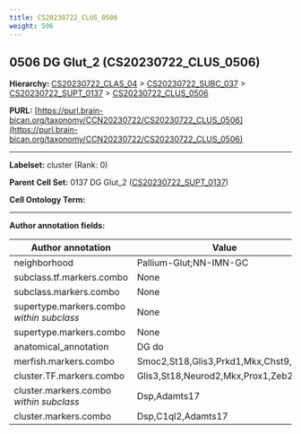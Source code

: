 ```yaml
---
title: CS20230722_CLUS_0506
weight: 506
---
```

## 0506 DG Glut_2 (CS20230722_CLUS_0506)
<b>Hierarchy: </b>
[CS20230722_CLAS_04](../CS20230722_CLAS_04) >
[CS20230722_SUBC_037](../CS20230722_SUBC_037) >
[CS20230722_SUPT_0137](../CS20230722_SUPT_0137) >
[CS20230722_CLUS_0506](../CS20230722_CLUS_0506)

**PURL:** [https://purl.brain-bican.org/taxonomy/CCN20230722/CS20230722_CLUS_0506](https://purl.brain-bican.org/taxonomy/CCN20230722/CS20230722_CLUS_0506)

---


**Labelset:** cluster (Rank: 0)

**Parent Cell Set:** 0137 DG Glut_2 ([CS20230722_SUPT_0137](../CS20230722_SUPT_0137))



**Cell Ontology Term:** 

[MARKER GENES.]: #


---

[TRANSFERRED ANNOTATIONS.]: #


[AUTHOR ANNOTATION FIELDS.]: #


**Author annotation fields:**

| Author annotation | Value |
|-------------------|-------|
|neighborhood|Pallium-Glut;NN-IMN-GC|
|subclass.tf.markers.combo|None|
|subclass.markers.combo|None|
|supertype.markers.combo _within subclass_|None|
|supertype.markers.combo|None|
|anatomical_annotation|DG do|
|merfish.markers.combo|Smoc2,St18,Glis3,Prkd1,Mkx,Chst9,Npnt|
|cluster.TF.markers.combo|Glis3,St18,Neurod2,Mkx,Prox1,Zeb2|
|cluster.markers.combo _within subclass_|Dsp,Adamts17|
|cluster.markers.combo|Dsp,C1ql2,Adamts17|
